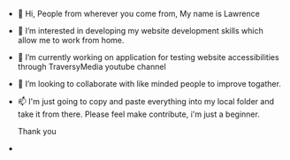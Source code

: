 - 👋 Hi, People from wherever you come from, My name is Lawrence
- 👀 I’m interested in developing my website development skills which allow me to work from home.  
- 🌱 I’m currently working on application for testing website accessibilities through TraversyMedia youtube channel
- 💞️ I’m looking to collaborate with like minded people to improve togather. 
- 📫 I'm just going to copy and paste everything into my local folder and take it from there.
     Please feel make contribute, i'm just a beginner.
     
     Thank you 
-    


